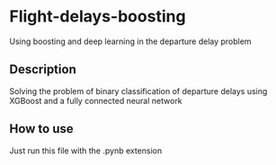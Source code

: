 # Flight-delays-boosting
 Using boosting and deep learning in the departure delay problem

## Description
Solving the problem of binary classification of departure delays using XGBoost and a fully connected neural network

## How to use
Just run this file with the .pynb extension
